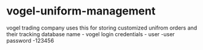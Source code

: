 # vogel-uniform-management
vogel trading company uses this for storing customized unifrom orders and their tracking
database name - vogel
login credentials - user -user
                    password -123456
